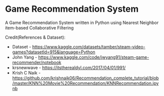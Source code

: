 # Game Recommendation System

A Game Recommendation System written in Python using Nearest Neighbor item-based Collaborative Filtering

Credit(References & Dataset):
- Dataset - https://www.kaggle.com/datasets/tamber/steam-video-games?datasetId=915&language=Python
- John Yang - https://www.kaggle.com/code/jwyang91/steam-game-recommender/notebook
- krsnewwave - https://itstherealdyl.com/2017/04/01/991/
- Krish C Naik - https://github.com/krishnaik06/Recommendation_complete_tutorial/blob/master/KNN%20Movie%20Recommendation/KNNRecommendation.ipynb
